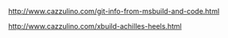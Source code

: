 http://www.cazzulino.com/git-info-from-msbuild-and-code.html

http://www.cazzulino.com/xbuild-achilles-heels.html
